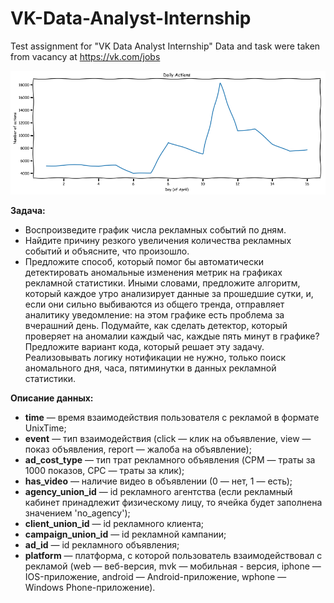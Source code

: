# VK-Data-Analyst-Internship
Test assignment for "VK Data Analyst Internship"
Data and task were taken from vacancy at https://vk.com/jobs

![](graph.png)

**Задача:**
- Воспроизведите график числа рекламных событий по дням.
- Найдите причину резкого увеличения количества рекламных событий и объясните, что произошло.
- Предложите способ, который помог бы автоматически детектировать аномальные изменения метрик на графиках рекламной статистики. Иными словами, предложите алгоритм, который каждое утро анализирует данные за прошедшие сутки, и, если они сильно выбиваются из общего тренда, отправляет аналитику уведомление: на этом графике есть проблема за вчерашний день. Подумайте, как сделать детектор, который проверяет на аномалии каждый час, каждые пять минут в графике? Предложите вариант кода, который решает эту задачу. Реализовывать логику нотификации не нужно, только поиск аномального дня, часа, пятиминутки в данных рекламной статистики.


**Описание данных:**
- **time** — время взаимодействия пользователя с рекламой в формате UnixTime;
- **event** — тип взаимодействия (click — клик на объявление, view — показ объявления, report — жалоба на объявление);
- **ad_cost_type** — тип трат рекламного объявления (CPM — траты за 1000 показов, CPC — траты за клик);
- **has_video** — наличие видео в объявлении (0 — нет, 1 — есть);
- **agency_union_id** — id рекламного агентства (если рекламный кабинет принадлежит физическому лицу, то ячейка будет заполнена значением 'no_agency');
- **client_union_id** — id рекламного клиента;
- **campaign_union_id** — id рекламной кампании;
- **ad_id** — id рекламного объявления;
- **platform** — платформа, с которой пользователь взаимодействовал с рекламой (web — веб-версия, mvk — мобильная - версия, iphone — IOS-приложение, android — Android-приложение, wphone — Windows Phone-приложение).
